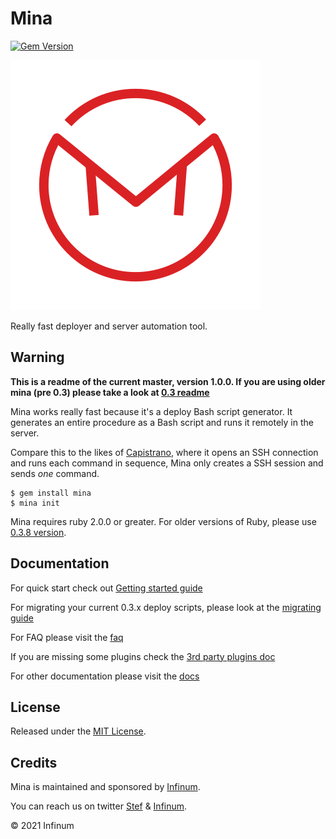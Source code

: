 # Mina

[![Gem Version](https://badge.fury.io/rb/mina.svg)](https://badge.fury.io/rb/mina)

![mina](/docs/assets/images/mina.png?raw=true)

Really fast deployer and server automation tool.

## Warning

**This is a readme of the current master, version 1.0.0. If you are using older mina (pre 0.3) please take a look at [0.3 readme](https://github.com/mina-deploy/mina/blob/v0.3.8/Readme.md)**


Mina works really fast because it's a deploy Bash script generator. It
generates an entire procedure as a Bash script and runs it remotely in the
server.

Compare this to the likes of [Capistrano](https://github.com/capistrano/capistrano), where it opens an SSH connection and runs each command in sequence, Mina only creates a SSH session and sends *one* command.

    $ gem install mina
    $ mina init

Mina requires ruby 2.0.0 or greater. For older versions of Ruby, please use [0.3.8 version](https://github.com/mina-deploy/mina/blob/v0.3.8/).

Documentation
----------------

For quick start check out [Getting started guide](docs/getting_started.md)

For migrating your current 0.3.x deploy scripts, please look at the [migrating guide](docs/migrating.md)

For FAQ please visit the [faq](docs/faq.md)

If you are missing some plugins check the [3rd party plugins doc](docs/3rd_party_plugins.md)

For other documentation please visit the [docs](docs)

License
----------------

Released under the [MIT License](https://www.opensource.org/licenses/mit-license.php).

Credits
----------------

Mina is maintained and sponsored by [Infinum](https://infinum.com).

You can reach us on twitter [Stef](https://twitter.com/_Beast_) & [Infinum](https://twitter.com/infinum).

© 2021 Infinum
